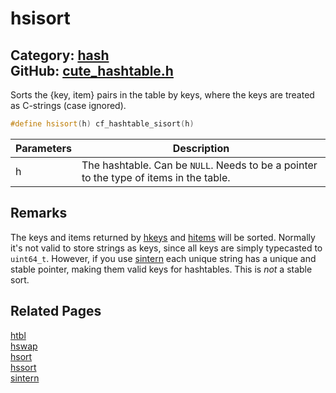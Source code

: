 [](../header.md ':include')

# hsisort

Category: [hash](/api_reference?id=hash)  
GitHub: [cute_hashtable.h](https://github.com/RandyGaul/cute_framework/blob/master/include/cute_hashtable.h)  
---

Sorts the {key, item} pairs in the table by keys, where the keys are treated as C-strings (case ignored).

```cpp
#define hsisort(h) cf_hashtable_sisort(h)
```

Parameters | Description
--- | ---
h | The hashtable. Can be `NULL`. Needs to be a pointer to the type of items in the table.

## Remarks

The keys and items returned by [hkeys](/hash/hkeys.md) and [hitems](/hash/hitems.md) will be sorted. Normally it's not valid to store strings as keys,
since all keys are simply typecasted to `uint64_t`. However, if you use [sintern](/string/sintern.md) each unique string has a unique and
stable pointer, making them valid keys for hashtables. This is _not_ a stable sort.

## Related Pages

[htbl](/hash/htbl.md)  
[hswap](/hash/hswap.md)  
[hsort](/hash/hsort.md)  
[hssort](/hash/hssort.md)  
[sintern](/string/sintern.md)  
